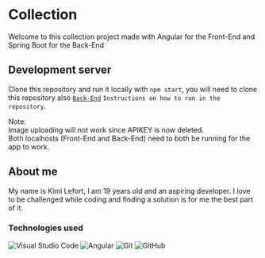 # Collection

Welcome to this collection project made with Angular for the Front-End and Spring Boot for the Back-End

## Development server

Clone this repository and run it locally with `npm start`, you will need to clone this repository also [`Back-End`](https://github.com/Mardixx/CardSpring) `Instructions on how to run in the repository`.

Note: \
Image uploading will not work since APIKEY is now deleted. \
Both localhosts (Front-End and Back-End) need to both be running for the app to work.

## About me

My name is Kimi Lefort, I am 19 years old and an aspiring developer. I love to be challenged while coding and finding a solution is for me the best part of it.


### Technologies used
![Visual Studio Code](https://img.shields.io/badge/Visual%20Studio%20Code-0078d7.svg?style=for-the-badge&logo=visual-studio-code&logoColor=white)
![Angular](https://img.shields.io/badge/angular-%23DD0031.svg?style=for-the-badge&logo=angular&logoColor=white)
![Git](https://img.shields.io/badge/git-%23F05033.svg?style=for-the-badge&logo=git&logoColor=white)
![GitHub](https://img.shields.io/badge/github-%23121011.svg?style=for-the-badge&logo=github&logoColor=white)
